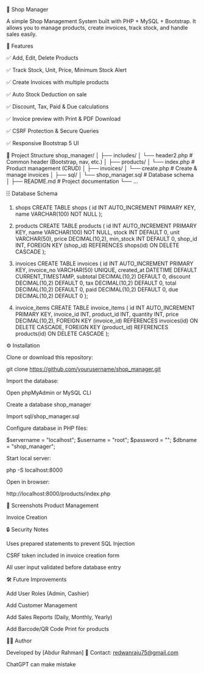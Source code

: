 🛒 Shop Manager

A simple Shop Management System built with PHP + MySQL + Bootstrap.
It allows you to manage products, create invoices, track stock, and handle sales easily.

🚀 Features

✅ Add, Edit, Delete Products

✅ Track Stock, Unit, Price, Minimum Stock Alert

✅ Create Invoices with multiple products

✅ Auto Stock Deduction on sale

✅ Discount, Tax, Paid & Due calculations

✅ Invoice preview with Print & PDF Download

✅ CSRF Protection & Secure Queries

✅ Responsive Bootstrap 5 UI

📂 Project Structure
shop_manager/
│
├── includes/
│   └── header2.php        # Common header (Bootstrap, nav, etc.)
│
├── products/
│   └── index.php          # Product management (CRUD)
│
├── invoices/
│   └── create.php         # Create & manage invoices
│
├── sql/
│   └── shop_manager.sql   # Database schema
│
├── README.md              # Project documentation
└── ...

🗄️ Database Schema
1. shops
CREATE TABLE shops (
    id INT AUTO_INCREMENT PRIMARY KEY,
    name VARCHAR(100) NOT NULL
);

2. products
CREATE TABLE products (
    id INT AUTO_INCREMENT PRIMARY KEY,
    name VARCHAR(100) NOT NULL,
    stock INT DEFAULT 0,
    unit VARCHAR(50),
    price DECIMAL(10,2),
    min_stock INT DEFAULT 0,
    shop_id INT,
    FOREIGN KEY (shop_id) REFERENCES shops(id) ON DELETE CASCADE
);

3. invoices
CREATE TABLE invoices (
    id INT AUTO_INCREMENT PRIMARY KEY,
    invoice_no VARCHAR(50) UNIQUE,
    created_at DATETIME DEFAULT CURRENT_TIMESTAMP,
    subtotal DECIMAL(10,2) DEFAULT 0,
    discount DECIMAL(10,2) DEFAULT 0,
    tax DECIMAL(10,2) DEFAULT 0,
    total DECIMAL(10,2) DEFAULT 0,
    paid DECIMAL(10,2) DEFAULT 0,
    due DECIMAL(10,2) DEFAULT 0
);

4. invoice_items
CREATE TABLE invoice_items (
    id INT AUTO_INCREMENT PRIMARY KEY,
    invoice_id INT,
    product_id INT,
    quantity INT,
    price DECIMAL(10,2),
    FOREIGN KEY (invoice_id) REFERENCES invoices(id) ON DELETE CASCADE,
    FOREIGN KEY (product_id) REFERENCES products(id) ON DELETE CASCADE
);

⚙️ Installation

Clone or download this repository:

git clone https://github.com/yourusername/shop_manager.git


Import the database:

Open phpMyAdmin or MySQL CLI

Create a database shop_manager

Import sql/shop_manager.sql

Configure database in PHP files:

$servername = "localhost";
$username   = "root";
$password   = "";
$dbname     = "shop_manager";


Start local server:

php -S localhost:8000


Open in browser:

http://localhost:8000/products/index.php

📸 Screenshots
Product Management

Invoice Creation

🔒 Security Notes

Uses prepared statements to prevent SQL Injection

CSRF token included in invoice creation form

All user input validated before database entry

🛠️ Future Improvements

Add User Roles (Admin, Cashier)

Add Customer Management

Add Sales Reports (Daily, Monthly, Yearly)

Add Barcode/QR Code Print for products

👨‍💻 Author

Developed by [Abdur Rahman]
📧 Contact: redwanraju75@gmail.com


ChatGPT can make mistake
